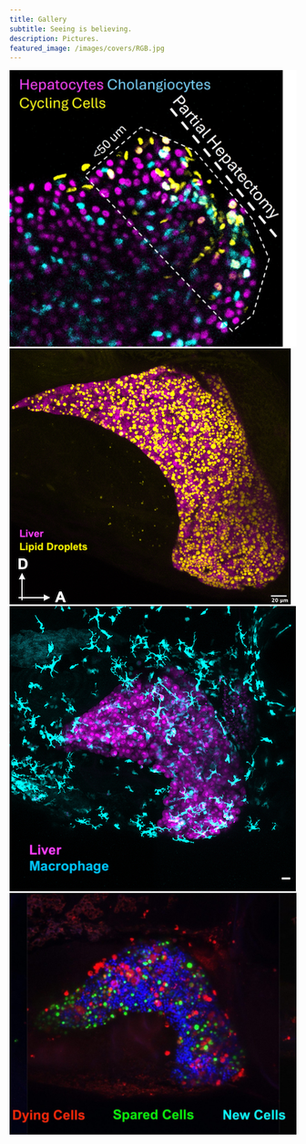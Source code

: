 ```yaml
---
title: Gallery
subtitle: Seeing is believing.
description: Pictures.
featured_image: /images/covers/RGB.jpg
---
```


<div class="gallery" data-columns="2">
    <img src="/images/gallery/LiverPHx_2.jpg">
    <img src="/images/gallery/Steatosis.jpg"> 
    <img src="/images/gallery/Fed_MAX_Image-1.jpg">
    <img src="/images/gallery/LiverRegeneration_2.jpeg">
</div>